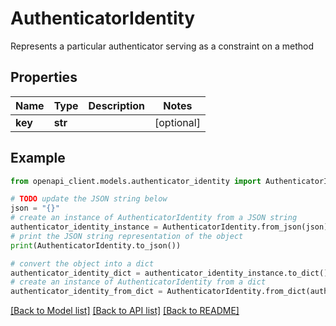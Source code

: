 # AuthenticatorIdentity

Represents a particular authenticator serving as a constraint on a method

## Properties

Name | Type | Description | Notes
------------ | ------------- | ------------- | -------------
**key** | **str** |  | [optional] 

## Example

```python
from openapi_client.models.authenticator_identity import AuthenticatorIdentity

# TODO update the JSON string below
json = "{}"
# create an instance of AuthenticatorIdentity from a JSON string
authenticator_identity_instance = AuthenticatorIdentity.from_json(json)
# print the JSON string representation of the object
print(AuthenticatorIdentity.to_json())

# convert the object into a dict
authenticator_identity_dict = authenticator_identity_instance.to_dict()
# create an instance of AuthenticatorIdentity from a dict
authenticator_identity_from_dict = AuthenticatorIdentity.from_dict(authenticator_identity_dict)
```
[[Back to Model list]](../README.md#documentation-for-models) [[Back to API list]](../README.md#documentation-for-api-endpoints) [[Back to README]](../README.md)


